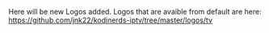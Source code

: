 Here will be new Logos added.
Logos that are avaible from default are here: https://github.com/jnk22/kodinerds-iptv/tree/master/logos/tv
